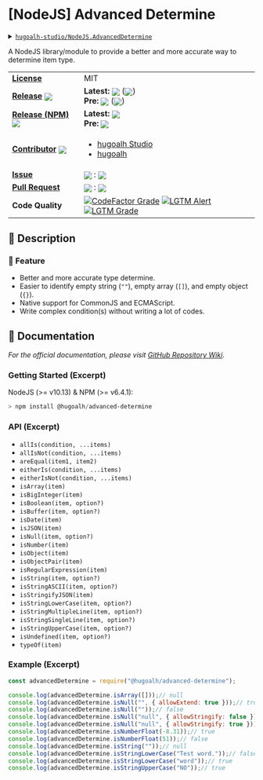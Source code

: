 # \[NodeJS\] Advanced Determine

<details>
  <summary><a href="https://github.com/hugoalh-studio/NodeJS.AdvancedDetermine"><code>hugoalh-studio/NodeJS.AdvancedDetermine</code></a></summary>
  <img align="center" alt="GitHub Language Count" src="https://img.shields.io/github/languages/count/hugoalh-studio/NodeJS.AdvancedDetermine?logo=github&logoColor=ffffff&style=flat-square" />
  <img align="center" alt="GitHub Top Langauge" src="https://img.shields.io/github/languages/top/hugoalh-studio/NodeJS.AdvancedDetermine?logo=github&logoColor=ffffff&style=flat-square" />
  <img align="center" alt="GitHub Repo Size" src="https://img.shields.io/github/repo-size/hugoalh-studio/NodeJS.AdvancedDetermine?logo=github&logoColor=ffffff&style=flat-square" />
  <img align="center" alt="GitHub Code Size" src="https://img.shields.io/github/languages/code-size/hugoalh-studio/NodeJS.AdvancedDetermine?logo=github&logoColor=ffffff&style=flat-square" />
  <img align="center" alt="GitHub Watcher" src="https://img.shields.io/github/watchers/hugoalh-studio/NodeJS.AdvancedDetermine?logo=github&logoColor=ffffff&style=flat-square" />
  <img align="center" alt="GitHub Star" src="https://img.shields.io/github/stars/hugoalh-studio/NodeJS.AdvancedDetermine?logo=github&logoColor=ffffff&style=flat-square" />
  <img align="center" alt="GitHub Fork" src="https://img.shields.io/github/forks/hugoalh-studio/NodeJS.AdvancedDetermine?logo=github&logoColor=ffffff&style=flat-square" />
</details>

A NodeJS library/module to provide a better and more accurate way to determine item type.

<table>
  <tr>
    <td><a href="./LICENSE.md"><b>License</b></a></td>
    <td>MIT</td>
  </tr>
  <tr>
    <td><a href="https://github.com/hugoalh-studio/NodeJS.AdvancedDetermine/releases"><b>Release</b></a> <img align="center" src="https://img.shields.io/github/downloads/hugoalh-studio/NodeJS.AdvancedDetermine/total?label=%20&style=flat-square" /></td>
    <td>
      <b>Latest:</b> <img align="center" src="https://img.shields.io/github/release/hugoalh-studio/NodeJS.AdvancedDetermine?sort=semver&label=%20&style=flat-square" /> (<img align="center" src="https://img.shields.io/github/release-date/hugoalh-studio/NodeJS.AdvancedDetermine?label=%20&style=flat-square" />)<br />
      <b>Pre:</b> <img align="center" src="https://img.shields.io/github/release/hugoalh-studio/NodeJS.AdvancedDetermine?include_prereleases&sort=semver&label=%20&style=flat-square" /> (<img align="center" src="https://img.shields.io/github/release-date-pre/hugoalh-studio/NodeJS.AdvancedDetermine?label=%20&style=flat-square" />)
    </td>
  </tr>
  <tr>
    <td><a href="https://www.npmjs.com/package/@hugoalh/advanced-determine"><b>Release (NPM)</b></a> <img align="center" src="https://img.shields.io/npm/dt/@hugoalh/advanced-determine?label=%20&style=flat-square" /></td>
    <td>
      <b>Latest:</b> <img align="center" src="https://img.shields.io/npm/v/@hugoalh/advanced-determine/latest?label=%20&style=flat-square" /><br />
      <b>Pre:</b> <img align="center" src="https://img.shields.io/npm/v/@hugoalh/advanced-determine/pre?label=%20&style=flat-square" />
    </td>
  </tr>
  <tr>
    <td><a href="https://github.com/hugoalh-studio/NodeJS.AdvancedDetermine/graphs/contributors"><b>Contributor</b></a> <img align="center" src="https://img.shields.io/github/contributors/hugoalh-studio/NodeJS.AdvancedDetermine?label=%20&style=flat-square" /></td>
    <td><ul>
        <li><a href="https://github.com/hugoalh-studio">hugoalh Studio</a></li>
        <li><a href="https://github.com/hugoalh">hugoalh</a></li>
    </ul></td>
  </tr>
  <tr>
    <td><a href="https://github.com/hugoalh-studio/NodeJS.AdvancedDetermine/issues?q=is%3Aissue"><b>Issue</b></a></td>
    <td><img align="center" src="https://img.shields.io/github/issues-raw/hugoalh-studio/NodeJS.AdvancedDetermine?label=%20&style=flat-square" /> : <img align="center" src="https://img.shields.io/github/issues-closed-raw/hugoalh-studio/NodeJS.AdvancedDetermine?label=%20&style=flat-square" /></td>
  </tr>
  <tr>
    <td><a href="https://github.com/hugoalh-studio/NodeJS.AdvancedDetermine/pulls?q=is%3Apr"><b>Pull Request</b></a></td>
    <td><img align="center" src="https://img.shields.io/github/issues-pr-raw/hugoalh-studio/NodeJS.AdvancedDetermine?label=%20&style=flat-square" /> : <img align="center" src="https://img.shields.io/github/issues-pr-closed-raw/hugoalh-studio/NodeJS.AdvancedDetermine?label=%20&style=flat-square" /></td>
  </tr>
  <tr>
    <td><b>Code Quality</b></td>
    <td>
      <a href="https://www.codefactor.io/repository/github/hugoalh-studio/nodejs.advanceddetermine"><img align="center" alt="CodeFactor Grade" src="https://img.shields.io/codefactor/grade/github/hugoalh-studio/NodeJS.AdvancedDetermine?logo=codefactor&logoColor=ffffff&style=flat-square" /></a>
      <a href="https://lgtm.com/projects/g/hugoalh-studio/NodeJS.AdvancedDetermine/alerts"><img align="center" alt="LGTM Alert" src="https://img.shields.io/lgtm/alerts/g/hugoalh-studio/NodeJS.AdvancedDetermine?label=%20&logo=lgtm&logoColor=ffffff&style=flat-square" /></a>
      <a href="https://lgtm.com/projects/g/hugoalh-studio/NodeJS.AdvancedDetermine/context:javascript"><img align="center" alt="LGTM Grade" src="https://img.shields.io/lgtm/grade/javascript/g/hugoalh-studio/NodeJS.AdvancedDetermine?logo=lgtm&logoColor=ffffff&style=flat-square" /></a>
    </td>
  </tr>
</table>

## 📜 Description

### 🌟 Feature

- Better and more accurate type determine.
- Easier to identify empty string (`""`), empty array (`[]`), and empty object (`{}`).
- Native support for CommonJS and ECMAScript.
- Write complex condition(s) without writing a lot of codes.

## 📄 Documentation

*For the official documentation, please visit [GitHub Repository Wiki](https://github.com/hugoalh-studio/NodeJS.AdvancedDetermine/wiki)*.

### Getting Started (Excerpt)

NodeJS (>= v10.13) & NPM (>= v6.4.1):

```powershell
> npm install @hugoalh/advanced-determine
```

### API (Excerpt)

- `allIs(condition, ...items)`
- `allIsNot(condition, ...items)`
- `areEqual(item1, item2)`
- `eitherIs(condition, ...items)`
- `eitherIsNot(condition, ...items)`
- `isArray(item)`
- `isBigInteger(item)`
- `isBoolean(item, option?)`
- `isBuffer(item, option?)`
- `isDate(item)`
- `isJSON(item)`
- `isNull(item, option?)`
- `isNumber(item)`
- `isObject(item)`
- `isObjectPair(item)`
- `isRegularExpression(item)`
- `isString(item, option?)`
- `isStringASCII(item, option?)`
- `isStringifyJSON(item)`
- `isStringLowerCase(item, option?)`
- `isStringMultipleLine(item, option?)`
- `isStringSingleLine(item, option?)`
- `isStringUpperCase(item, option?)`
- `isUndefined(item, option?)`
- `typeOf(item)`

### Example (Excerpt)

```javascript
const advancedDetermine = require("@hugoalh/advanced-determine");

console.log(advancedDetermine.isArray([]));// null
console.log(advancedDetermine.isNull("", { allowExtend: true }));// true
console.log(advancedDetermine.isNull(""));// false
console.log(advancedDetermine.isNull("null", { allowStringify: false }));// false
console.log(advancedDetermine.isNull("null", { allowStringify: true }));// true
console.log(advancedDetermine.isNumberFloat(-8.31));// true
console.log(advancedDetermine.isNumberFloat(51));// false
console.log(advancedDetermine.isString(""));// null
console.log(advancedDetermine.isStringLowerCase("Test word."));// false
console.log(advancedDetermine.isStringLowerCase("word"));// true
console.log(advancedDetermine.isStringUpperCase("NO"));// true
```

